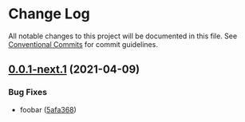 # Change Log

All notable changes to this project will be documented in this file.
See [Conventional Commits](https://conventionalcommits.org) for commit guidelines.

## [0.0.1-next.1](https://github.com/generic-mmo/services/compare/v0.0.1-next.0...v0.0.1-next.1) (2021-04-09)


### Bug Fixes

* foobar ([5afa368](https://github.com/generic-mmo/services/commit/5afa3685b69d4dfa21880b81a4e51ad2ce38ae8e))
